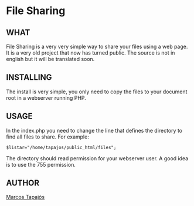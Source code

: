 # File Sharing

## WHAT

File Sharing is a very very simple way to share your files using a web page.
It is a very old project that now has turned public. The source is not in english but it will be translated soon.

## INSTALLING

The install is very simple, you only need to copy the files to your document root in a webserver running PHP.

## USAGE

In the index.php you need to change the line that defines the directory to find all files to share. For example:

	$listar="/home/tapajos/public_html/files";
	
The directory should read permission for your webserver user. A good idea is to use the 755 permission.
	
## AUTHOR

[Marcos Tapajós][t]

[t]:http://www.improveit.com.br/en/company/tapajos
